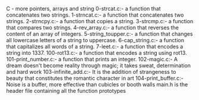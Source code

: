 C - more  pointers, arrays and string
0-strcat.c:-  a function that concatenates two strings.
1-strncat.c:- a function that concatenates two strings.
2-strncpy.c:- a function that copies a string.
3-strcmp.c:- a function that compares two strings.
4-rev_array.c:- a function that reverses the content of an array of integers.
5-string_toupper.c:- a function that changes all lowercase letters of a string to uppercase.
6-cap_string.c:- a function that capitalizes all words of a string.
7-leet.c:- a function that encodes a string into 1337.
100-rot13.c:- a function that encodes a string using rot13.
101-print_number.c:- a function that prints an integer.
102-magic.c:- A dream doesn't become reality through magic; it takes sweat, determination and hard work
103-infinite_add.c:- It is the addition of strangeness to beauty that constitutes the romantic character in art
104-print_buffer.c:- Noise is a buffer, more effective than cubicles or booth walls
main.h is the header file containing all the function prototypes
